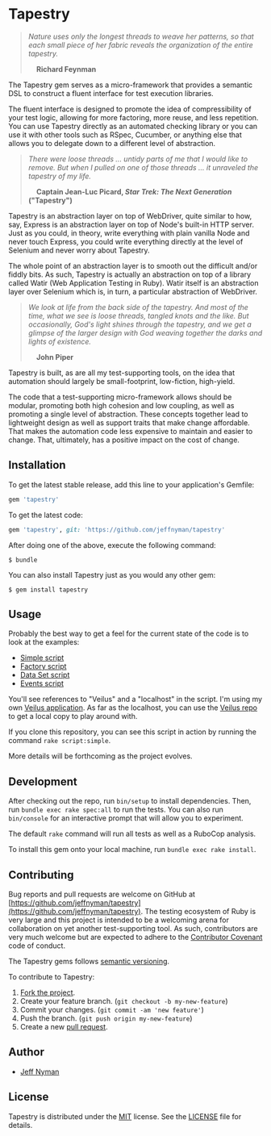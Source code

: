 # Tapestry

> _Nature uses only the longest threads to weave her patterns, so that each
> small piece of her fabric reveals the organization of the entire tapestry._
>
> &nbsp;&nbsp;&nbsp;&nbsp;**Richard Feynman**

The Tapestry gem serves as a micro-framework that provides a semantic DSL to construct a fluent interface for test execution libraries.

The fluent interface is designed to promote the idea of compressibility of your test logic, allowing for more factoring, more reuse, and less repetition. You can use Tapestry directly as an automated checking library or you can use it with other tools such as RSpec, Cucumber, or anything else that allows you to delegate down to a different level of abstraction.

> _There were loose threads ... untidy parts of me that I would like to
> remove. But when I pulled on one of those threads ... it unraveled the
> tapestry of my life._
>
> &nbsp;&nbsp;&nbsp;&nbsp;**Captain Jean-Luc Picard, _Star Trek: The Next Generation_ ("Tapestry")**

Tapestry is an abstraction layer on top of WebDriver, quite similar to how, say, Express is an abstraction layer on top of Node's built-in HTTP server. Just as you could, in theory, write everything with plain vanilla Node and never touch Express, you could write everything directly at the level of Selenium and never worry about Tapestry.

The whole point of an abstraction layer is to smooth out the difficult and/or fiddly bits. As such, Tapestry is actually an abstraction on top of a library called Watir (Web Application Testing in Ruby). Watir itself is an abstraction layer over Selenium which is, in turn, a particular abstraction of WebDriver.

> _We look at life from the back side of the tapestry. And most of the time,
> what we see is loose threads, tangled knots and the like. But occasionally,
> God's light shines through the tapestry, and we get a glimpse of the larger
> design with God weaving together the darks and lights of existence._
>
> &nbsp;&nbsp;&nbsp;&nbsp;**John Piper**

Tapestry is built, as are all my test-supporting tools, on the idea that automation should largely be small-footprint, low-fiction, high-yield.

The code that a test-supporting micro-framework allows should be modular, promoting both high cohesion and low coupling, as well as promoting a single level of abstraction. These concepts together lead to lightweight design as well as support traits that make change affordable. That makes the automation code less expensive to maintain and easier to change. That, ultimately, has a positive impact on the cost of change.

## Installation

To get the latest stable release, add this line to your application's Gemfile:

```ruby
gem 'tapestry'
```

To get the latest code:

```ruby
gem 'tapestry', git: 'https://github.com/jeffnyman/tapestry'
```

After doing one of the above, execute the following command:

    $ bundle

You can also install Tapestry just as you would any other gem:

    $ gem install tapestry

## Usage

Probably the best way to get a feel for the current state of the code is to look at the examples:

* [Simple script](https://github.com/jeffnyman/tapestry/blob/master/examples/tapestry-simple.rb)
* [Factory script](https://github.com/jeffnyman/tapestry/blob/master/examples/tapestry-factory.rb)
* [Data Set script](https://github.com/jeffnyman/tapestry/blob/master/examples/tapestry-data-set.rb)
* [Events script](https://github.com/jeffnyman/tapestry/blob/master/examples/tapestry-events.rb)

You'll see references to "Veilus" and a "localhost" in the script. I'm using my own [Veilus application](https://veilus.herokuapp.com/). As far as the localhost, you can use the [Veilus repo](https://github.com/jeffnyman/veilus) to get a local copy to play around with.

If you clone this repository, you can see this script in action by running the command `rake script:simple`.

More details will be forthcoming as the project evolves.

## Development

After checking out the repo, run `bin/setup` to install dependencies. Then, run `bundle exec rake spec:all` to run the tests. You can also run `bin/console` for an interactive prompt that will allow you to experiment.

The default `rake` command will run all tests as well as a RuboCop analysis.

To install this gem onto your local machine, run `bundle exec rake install`.

## Contributing

Bug reports and pull requests are welcome on GitHub at [https://github.com/jeffnyman/tapestry](https://github.com/jeffnyman/tapestry). The testing ecosystem of Ruby is very large and this project is intended to be a welcoming arena for collaboration on yet another test-supporting tool. As such, contributors are very much welcome but are expected to adhere to the [Contributor Covenant](http://contributor-covenant.org) code of conduct.

The Tapestry gems follows [semantic versioning](http://semver.org).

To contribute to Tapestry:

1. [Fork the project](http://gun.io/blog/how-to-github-fork-branch-and-pull-request/).
2. Create your feature branch. (`git checkout -b my-new-feature`)
3. Commit your changes. (`git commit -am 'new feature'`)
4. Push the branch. (`git push origin my-new-feature`)
5. Create a new [pull request](https://help.github.com/articles/using-pull-requests).

## Author

* [Jeff Nyman](http://testerstories.com)

## License

Tapestry is distributed under the [MIT](http://www.opensource.org/licenses/MIT) license.
See the [LICENSE](https://github.com/jeffnyman/tapestry/blob/master/LICENSE.md) file for details.
